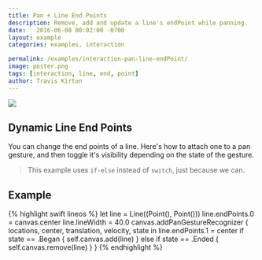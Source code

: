 ```yaml
---
title: Pan + Line End Points
description: Remove, add and update a line's endPoint while panning.
date:   2016-06-08 00:02:00 -0700
layout: example
categories: examples, interaction

permalink: /examples/interaction-pan-line-endPoint/
image: poster.png
tags: [interaction, line, end, point]
author: Travis Kirton
---
```

![](pan-line-endPoint.png)

## Dynamic Line End Points
You can change the end points of a line. Here's how to attach one to a pan gesture, and then toggle it's visibility depending on the state of the gesture.

> This example uses `if-else` instead of `switch`, just because we can.

## Example
{% highlight swift lineos %}
let line = Line((Point(), Point()))
line.endPoints.0 = canvas.center
line.lineWidth = 40.0
canvas.addPanGestureRecognizer { locations, center, translation, velocity, state in
    line.endPoints.1 = center
    if state == .Began {
        self.canvas.add(line)
    } else if state == .Ended {
        self.canvas.remove(line)
    }
}
{% endhighlight %}
